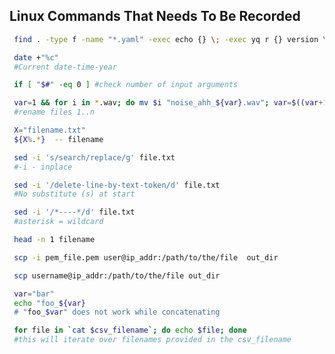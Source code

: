 ## Linux Commands That Needs To Be Recorded 

 ```bash
  find . -type f -name "*.yaml" -exec echo {} \; -exec yq r {} version \; -exec echo "" \;
  ```
  
 ```bash
  date +"%c" 
  #Current date-time-year
  ```
  
 ```bash
  if [ "$#" -eq 0 ] #check number of input arguments
  ```
  
 ```bash
  var=1 && for i in *.wav; do mv $i "noise_ahh_${var}.wav"; var=$((var+1)); done
  #rename files 1..n
  ```

 ```bash
  X="filename.txt"
  ${X%.*}  -- filename 
  ```
  
 ```bash
  sed -i 's/search/replace/g' file.txt
  #-i - inplace
  ```

 ```bash
  sed -i '/delete-line-by-text-token/d' file.txt
  #No substitute (s) at start
  ```

 ```bash
  sed -i '/*----*/d' file.txt
  #asterisk = wildcard
  ```

 ```bash
  head -n 1 filename 
  ```

 ```bash
  scp -i pem_file.pem user@ip_addr:/path/to/the/file  out_dir 
  ```
  
 ```bash
  scp username@ip_addr:/path/to/the/file out_dir 
  ```
  
 ```bash
  var="bar"
  echo "foo_${var}
  # "foo_$var" does not work while concatenating  
  ```
 ```bash
  for file in `cat $csv_filename`; do echo $file; done
  #this will iterate over filenames provided in the csv_filename
  ```




